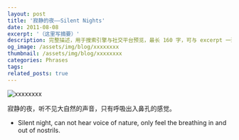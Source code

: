 ```yaml
---
layout: post
title: '寂静的夜——Silent Nights'
date: 2011-08-08
excerpt: '（这里写摘要）'
description: 完整描述，用于搜索引擎与社交平台预览，最长 160 字，可与 excerpt 一致
og_image: /assets/img/blog/xxxxxxxx
thumbnail: /assets/img/blog/xxxxxxxx
categories: Phrases
tags: 
related_posts: true
---
```


<img src="/assets/img/blog/xxxxxxxx" alt="xxxxxxxx">

寂静的夜，听不见大自然的声音，只有呼吸出入鼻孔的感觉。

- Silent night, can not hear voice of nature, only feel the breathing in and out of nostrils.